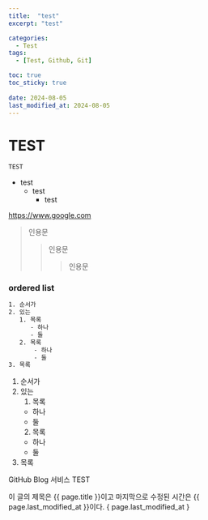 ```yaml
---
title:  "test"
excerpt: "test"

categories:
  - Test
tags:
  - [Test, Github, Git]

toc: true
toc_sticky: true
 
date: 2024-08-05
last_modified_at: 2024-08-05
---
```


# TEST

```markdown
TEST
```
- test
  - test
    - test

<https://www.google.com>

> 인용문
> > 인용문
> > > 인용문

### ordered list
```html
1. 순서가
2. 있는  
   1. 목록
      - 하나
      - 둘
   2. 목록
       - 하나
       - 둘
3. 목록   
```
1. 순서가
2. 있는
   1. 목록
    - 하나
    - 둘
   2. 목록
    - 하나
    - 둘
3. 목록

GitHub Blog 서비스 TEST

이 글의 제목은 {{ page.title }}이고
마지막으로 수정된 시간은 {{ page.last_modified_at }}이다.
{ page.last_modified_at }